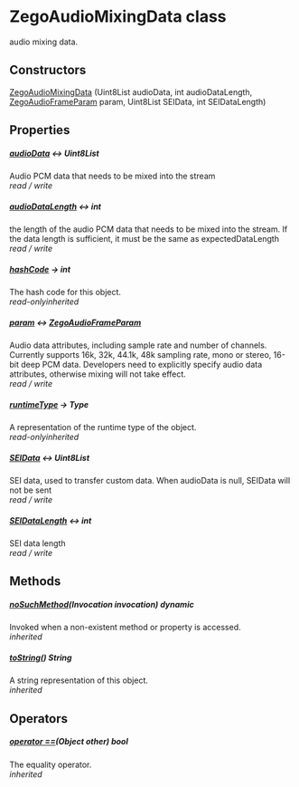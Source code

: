 


# ZegoAudioMixingData class









<p>audio mixing data.</p>




## Constructors

[ZegoAudioMixingData](../zego_uikit_prebuilt_live_audio_room/ZegoAudioMixingData/ZegoAudioMixingData.md) (Uint8List audioData, int audioDataLength, [ZegoAudioFrameParam](../zego_uikit_prebuilt_live_audio_room/ZegoAudioFrameParam-class.md) param, Uint8List SEIData, int SEIDataLength)

   


## Properties

##### [audioData](../zego_uikit_prebuilt_live_audio_room/ZegoAudioMixingData/audioData.md) &#8596; Uint8List



Audio PCM data that needs to be mixed into the stream  
_<span class="feature">read / write</span>_



##### [audioDataLength](../zego_uikit_prebuilt_live_audio_room/ZegoAudioMixingData/audioDataLength.md) &#8596; int



the length of the audio PCM data that needs to be mixed into the stream. If the data length is sufficient, it must be the same as expectedDataLength  
_<span class="feature">read / write</span>_



##### [hashCode](../zego_uikit_prebuilt_live_audio_room/ZegoAudioMixingData/hashCode.md) &#8594; int



The hash code for this object.  
_<span class="feature">read-only</span><span class="feature">inherited</span>_



##### [param](../zego_uikit_prebuilt_live_audio_room/ZegoAudioMixingData/param.md) &#8596; [ZegoAudioFrameParam](../zego_uikit_prebuilt_live_audio_room/ZegoAudioFrameParam-class.md)



Audio data attributes, including sample rate and number of channels. Currently supports 16k, 32k, 44.1k, 48k sampling rate, mono or stereo, 16-bit deep PCM data. Developers need to explicitly specify audio data attributes, otherwise mixing will not take effect.  
_<span class="feature">read / write</span>_



##### [runtimeType](../zego_uikit_prebuilt_live_audio_room/ZegoAudioMixingData/runtimeType.md) &#8594; Type



A representation of the runtime type of the object.  
_<span class="feature">read-only</span><span class="feature">inherited</span>_



##### [SEIData](../zego_uikit_prebuilt_live_audio_room/ZegoAudioMixingData/SEIData.md) &#8596; Uint8List



SEI data, used to transfer custom data. When audioData is null, SEIData will not be sent  
_<span class="feature">read / write</span>_



##### [SEIDataLength](../zego_uikit_prebuilt_live_audio_room/ZegoAudioMixingData/SEIDataLength.md) &#8596; int



SEI data length  
_<span class="feature">read / write</span>_





## Methods

##### [noSuchMethod](../zego_uikit_prebuilt_live_audio_room/ZegoAudioMixingData/noSuchMethod.md)(Invocation invocation) dynamic



Invoked when a non-existent method or property is accessed.  
_<span class="feature">inherited</span>_



##### [toString](../zego_uikit_prebuilt_live_audio_room/ZegoAudioMixingData/toString.md)() String



A string representation of this object.  
_<span class="feature">inherited</span>_





## Operators

##### [operator ==](../zego_uikit_prebuilt_live_audio_room/ZegoAudioMixingData/operator_equals.md)(Object other) bool



The equality operator.  
_<span class="feature">inherited</span>_















